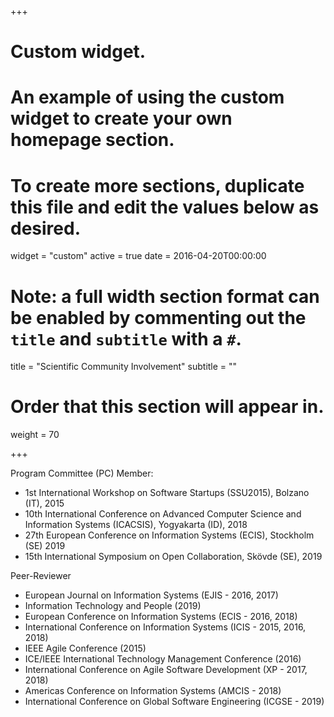 +++
# Custom widget.
# An example of using the custom widget to create your own homepage section.
# To create more sections, duplicate this file and edit the values below as desired.
widget = "custom"
active = true
date = 2016-04-20T00:00:00

# Note: a full width section format can be enabled by commenting out the `title` and `subtitle` with a `#`.
title = "Scientific Community Involvement"
subtitle = ""

# Order that this section will appear in.
weight = 70

+++

Program Committee (PC) Member:

* 1st International Workshop on Software Startups (SSU2015), Bolzano (IT), 2015
* 10th International Conference on Advanced Computer Science and Information Systems (ICACSIS), Yogyakarta (ID), 2018
* 27th European Conference on Information Systems (ECIS), Stockholm (SE) 2019
* 15th International Symposium on Open Collaboration, Skövde (SE), 2019

Peer-Reviewer

* European Journal on Information Systems (EJIS - 2016, 2017)
* Information Technology and People (2019)
* European Conference on Information Systems (ECIS - 2016, 2018)
* International Conference on Information Systems (ICIS - 2015, 2016, 2018)
* IEEE Agile Conference (2015)
* ICE/IEEE International Technology Management Conference (2016)
* International Conference on Agile Software Development (XP - 2017, 2018)
* Americas Conference on Information Systems (AMCIS - 2018)
* International Conference on Global Software Engineering (ICGSE - 2019)
